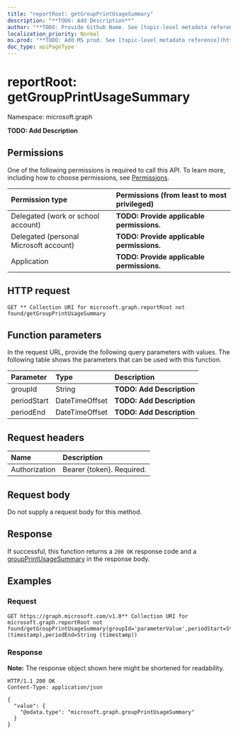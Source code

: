 ```yaml
---
title: "reportRoot: getGroupPrintUsageSummary"
description: "**TODO: Add Description**"
author: "**TODO: Provide Github Name. See [topic-level metadata reference](https://msgo.azurewebsites.net/add/document/guidelines/metadata.html#topic-level-metadata)**"
localization_priority: Normal
ms.prod: "**TODO: Add MS prod. See [topic-level metadata reference](https://msgo.azurewebsites.net/add/document/guidelines/metadata.html#topic-level-metadata)**"
doc_type: apiPageType
---
```


# reportRoot: getGroupPrintUsageSummary
Namespace: microsoft.graph



**TODO: Add Description**

## Permissions
One of the following permissions is required to call this API. To learn more, including how to choose permissions, see [Permissions](/graph/permissions-reference).

|Permission type|Permissions (from least to most privileged)|
|:---|:---|
|Delegated (work or school account)|**TODO: Provide applicable permissions.**|
|Delegated (personal Microsoft account)|**TODO: Provide applicable permissions.**|
|Application|**TODO: Provide applicable permissions.**|

## HTTP request

<!-- {
  "blockType": "ignored"
}
-->
``` http
GET ** Collection URI for microsoft.graph.reportRoot not found/getGroupPrintUsageSummary
```

## Function parameters
In the request URL, provide the following query parameters with values.
The following table shows the parameters that can be used with this function.

|Parameter|Type|Description|
|:---|:---|:---|
|groupId|String|**TODO: Add Description**|
|periodStart|DateTimeOffset|**TODO: Add Description**|
|periodEnd|DateTimeOffset|**TODO: Add Description**|


## Request headers
|Name|Description|
|:---|:---|
|Authorization|Bearer {token}. Required.|

## Request body
Do not supply a request body for this method.

## Response

If successful, this function returns a `200 OK` response code and a [groupPrintUsageSummary](../resources/groupprintusagesummary.md) in the response body.

## Examples

### Request
<!-- {
  "blockType": "request",
  "name": "reportroot_getgroupprintusagesummary"
}
-->
``` http
GET https://graph.microsoft.com/v1.0** Collection URI for microsoft.graph.reportRoot not found/getGroupPrintUsageSummary(groupId='parameterValue',periodStart=String (timestamp),periodEnd=String (timestamp))
```


### Response
**Note:** The response object shown here might be shortened for readability.
<!-- {
  "blockType": "response",
  "truncated": true,
  "@odata.type": "microsoft.graph.groupPrintUsageSummary"
}
-->
``` http
HTTP/1.1 200 OK
Content-Type: application/json

{
  "value": {
    "@odata.type": "microsoft.graph.groupPrintUsageSummary"
  }
}
```

